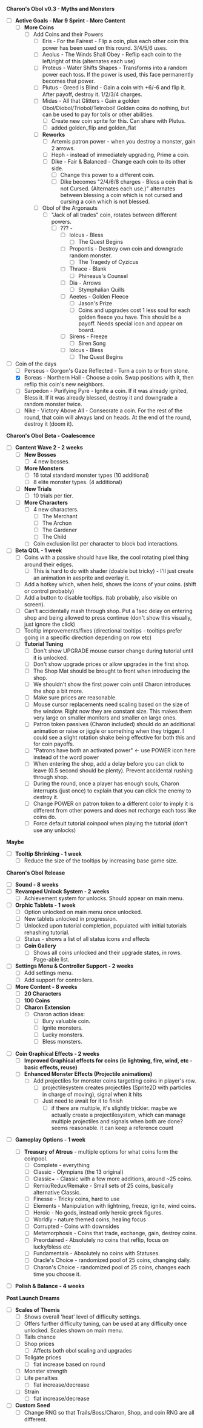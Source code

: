 **Charon's Obol v0.3 - Myths and Monsters**
- [ ] **Active Goals - Mar 9 Sprint - More Content**
	- [ ] **More Coins**
		- [ ] Add Coins and their Powers
			- [ ] Eris - For the Fairest - Flip a coin, plus each other coin this power has been used on this round. 3/4/5/6 uses.
			- [ ] Aeolus - The Winds Shall Obey - Reflip each coin to the left/right of this (alternates each use)
			- [ ] Proteus - Water Shifts Shapes - Transforms into a random power each toss. If the power is used, this face permanently becomes that power.
			- [ ] Plutus - Greed is Blind - Gain a coin with +6/-6 and flip it. After payoff, destroy it. 1/2/3/4 charges.
			- [ ] Midas - All that Glitters - Gain a golden Obol/Diobol/Triobol/Tetrobol! Golden coins do nothing, but can be used to pay for tolls or other abilities.
				- [ ] Create new coin sprite for this. Can share with Plutus.
				- [ ] added golden_flip and golden_flat
			- [ ] **Reworks**
				- [ ] Artemis patron power - when you destroy a monster, gain 2 arrows.
				- [ ] Heph - instead of immediately upgrading, Prime a coin.
				- [ ] Dike - Fair & Balanced - Change each coin to its other side.
					- [ ] Change this power to a different coin. 
					- [ ] Dike becomes "2/4/6/8 charges - Bless a coin that is not Cursed. (Alternates each use.)" alternates between blessing a coin which is not cursed and cursing a coin which is not blessed.
			- [ ] Obol of the Argonauts
				- [ ] "Jack of all trades" coin, rotates between different powers.
					- [ ] ??? - 
						- [ ] Iolcus - Bless
							- [ ] The Quest Begins
						- [ ] Propontis  - Destroy own coin and downgrade random monster.
							- [ ] The Tragedy of Cyzicus
						- [ ] Thrace - Blank
							- [ ] Phineaus's Counsel
						- [ ] Dia - Arrows
							- [ ] Stymphalian Quills
						- [ ] Aeetes - Golden Fleece
							- [ ] Jason's Prize
							- [ ] Coins and upgrades cost 1 less soul for each golden fleece you have. This should be a payoff. Needs special icon and appear on board.
						- [ ] Sirens - Freeze
							- [ ] Siren Song
						- [ ] Iolcus - Bless
							- [ ] The Quest Begins

- [ ] Coin of the days
	- [ ] Perseus - Gorgon's Gaze Reflected - Turn a coin to or from stone.
	- [x] Boreas - Northern Hail - Choose a coin. Swap positions with it, then reflip this coin's new neighbors.
	- [ ] Sarpedon - Purifying Pyre - Ignite a coin. If it was already ignited, Bless it. If it was already blessed, destroy it and downgrade a random monster twice.
	- [ ] Nike - Victory Above All - Consecrate a coin. For the rest of the round, that coin will always land on heads. At the end of the round, destroy it (doom it).

**Charon's Obol Beta - Coalescence**
- [ ] **Content Wave 2 - 2 weeks**
	- [ ] **New Bosses**
		- [ ] 4 new bosses.
	- [ ] **More Monsters**
		- [ ] 16 total standard monster types (10 additional)
		- [ ] 8 elite monster types. (4 additional)
	- [ ] **New Trials**
		- [ ] 10 trials per tier.
	- [ ] **More Characters**
		- [ ] 4 new characters.
			- [ ] The Merchant
			- [ ] The Archon
			- [ ] The Gardener
			- [ ] The Child
		- [ ] Coin exclusion list per character to block bad interactions.
- [ ] **Beta QOL - 1 week**
	- [ ] Coins with a passive should have like, the cool rotating pixel thing around their edges.
		- [ ] This is hard to do with shader (doable but tricky) - I'll just create an animation in aesprite and overlay it.
	- [ ] Add a hotkey which, when held, shows the icons of your coins. (shift or control probably)
	- [ ] Add a button to disable tooltips. (tab probably, also visible on screen).
	- [ ] Can't accidentally mash through shop. Put a 1sec delay on entering shop and being allowed to press continue (don't show this visually, just ignore the click)
	- [ ] Tooltip improvements/fixes (directional tooltips - tooltips prefer going in a specific direction depending on row etc)
	- [ ] **Tutorial Tuning**
		- [ ] Don't show UPGRADE mouse cursor change during tutorial until it is unlocked.
		- [ ] Don't show upgrade prices or allow upgrades in the first shop.
		- [ ] The Shop Mat should be brought to front when introducing the shop.
		- [ ] We shouldn't show the first power coin until Charon introduces the shop a bit more.
		- [ ] Make sure prices are reasonable.
		- [ ] Mouse cursor replacements need scaling based on the size of the window. Right now they are constant size. This makes them very large on smaller monitors and smaller on large ones.
		- [ ] Patron token passives (Charon included) should do an additional animation or raise or jiggle or something when they trigger. I could see a slight rotation shake being effective for both this and for coin payoffs.
		- [ ] "Patrons have both an activated power" <- use POWER icon here instead of the word power
		- [ ] When entering the shop, add a delay before you can click to leave (0.5 second should be plenty). Prevent accidental rushing through shop.
		- [ ] During the round, once a player has enough souls, Charon interrupts (just once) to explain that you can click the enemy to destroy it.
		- [ ] Change POWER on patron token to a different color to imply it is different from other powers and does not recharge each toss like coins do.
		- [ ] Force default tutorial coinpool when playing the tutorial (don't use any unlocks)

**Maybe**
- [ ] **Tooltip Shrinking - 1 week**
	- [ ] Reduce the size of the tooltips by increasing base game size.

**Charon's Obol Release**
- [ ] **Sound - 8 weeks**
- [ ] **Revamped Unlock System - 2 weeks**
	- [ ] Achievement system for unlocks. Should appear on main menu.
- [ ] **Orphic Tablets - 1 week**
	- [ ] Option unlocked on main menu once unlocked.
	- [ ] New tablets unlocked in progression.
	- [ ] Unlocked upon tutorial completion, populated with initial tutorials rehashing tutorial.
	- [ ] Status - shows a list of all status icons and effects
	- [ ] **Coin Gallery**
		- [ ] Shows all coins unlocked and their upgrade states, in rows. Page-able list.
- [ ] **Settings Menu & Controller Support - 2 weeks**
	- [ ] Add settings menu.
	- [ ] Add support for controllers.
- [ ] **More Content - 8 weeks**
	- [ ] **20 Characters**
	- [ ] **100 Coins**
	- [ ] **Charon Extension**
		- [ ] Charon action ideas:
			- [ ] Bury valuable coin.
			- [ ] Ignite monsters.
			- [ ] Lucky monsters.
			- [ ] Bless monsters.
* [ ] **Coin Graphical Effects - 2 weeks**
	- [ ] **Improved Graphical effects for coins (ie lightning, fire, wind, etc - basic effects, reuse)**
	- [ ] **Enhanced Monster Effects (Projectile animations)**
		- [ ] Add projectiles for monster coins targetting coins in player's row.
			- [ ] projectilesystem creates projectiles (Sprite2D with particles in charge of moving), signal when it hits
			- [ ] Just need to await for it to finish
				- [ ] if there are multiple, it's slightly trickier. maybe we actually create a projectilesystem, which can manage multiple projectiles and signals when both are done? seems reasonable. it can keep a reference count
- [ ] **Gameplay Options - 1 week**
	- [ ] **Treasury of Atreus** - multiple options for what coins form the coinpool.
		- [ ] Complete - everything
		- [ ] Classic - Olympians (the 13 original)
		- [ ] Classic+ - Classic with a few more additions, around ~25 coins.
		- [ ] Remix/Redux/Remake - Small sets of 25 coins, basically alternative Classic.
		- [ ] Finesse - Tricky coins, hard to use
		- [ ] Elements - Manipulation with lightning, freeze, ignite, wind coins.
		- [ ] Heroic - No gods, instead only heroic greek figures.
		- [ ] Worldly - nature themed coins, healing focus
		- [ ] Corrupted - Coins with downsides
		- [ ] Metamorphosis - Coins that trade, exchange, gain, destroy coins.
		- [ ] Preordained - Absolutely no coins that reflip, focus on lucky/bless etc
		- [ ] Fundamentals - Absolutely no coins with Statuses.
		- [ ] Oracle's Choice - randomized pool of 25 coins, changing daily.
		- [ ] Charon's Choice - randomized pool of 25 coins, changes each time you choose it.
- [ ] **Polish & Balance - 4 weeks**




**Post Launch Dreams**
- [ ] **Scales of Themis**
	- [ ] Shows overall 'heat' level of difficulty settings.
	- [ ] Offers further difficulty tuning, can be used at any difficulty once unlocked. Scales shown on main menu.
	- [ ] Tails chance
	- [ ] Shop prices
		- [ ] Affects both obol scaling and upgrades
	- [ ] Tollgate prices
		- [ ] flat increase based on round
	- [ ] Monster strength
	- [ ] Life penalties
		- [ ] flat increase/decrease
	- [ ] Strain
		- [ ] flat increase/decrease
- [ ] **Custom Seed**
	- [ ] Change RNG so that Trails/Boss/Charon, Shop, and coin RNG are all different.